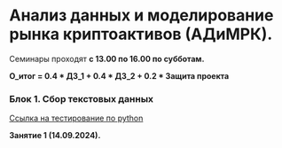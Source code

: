# Анализ данных и моделирование рынка криптоактивов (АДиМРК).

Семинары проходят __с 13.00 по 16.00 по субботам.__

__O_итог = 0.4 * ДЗ_1 + 0.4 * ДЗ_2 + 0.2 * Защита проекта__


### Блок 1. Cбор текстовых данных

[Ссылка на тестирование по python](https://contest.yandex.ru/contest)

__Занятие 1 (14.09.2024).__


